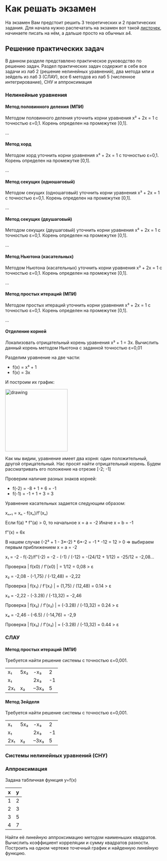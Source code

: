 # Как решать экзамен

На экзамен Вам предстоит решить 3 теоретических и 2 практических задания. Для начала нужно распечатать на экзамен вот такой [листочек](Obrazets_oformlenia_Otvetov_na_bilet_na_ekzamene.docx),
начинаете писать на нём, а дальше просто на обычных а4. 

## Решение практических задач

В данном разделе представлено практическое руководство по решению задач. Раздел практических задач содержит в себе все задачи из лаб 2 (решение нелинейных уравнений), два метода мпи и зейдель из лаб 3 (СЛАУ), все 6 методов из лаб 5 (численное интегрирование), СНУ и аппроксимация


### Нелинейные уравнения

#### Метод половинного деления (МПИ)

Методом половинного деления уточнить корни уравнения x³ + 2x = 1 с точностью ε=0,1. Корень определен на промежутке [0,1].

...

#### Метод хорд

Методом хорд уточнить корни уравнения x³ + 2x = 1 с точностью ε=0,1. Корень определен на промежутке [0,1].

...


#### Метод секущих (одношаговый)

Методом секущих (одношаговый) уточнить корни уравнения x³ + 2x = 1 с точностью ε=0,1. Корень определен на промежутке [0,1].

...


#### Метод секущих (двушаговый)

Методом секущих (двушаговый) уточнить корни уравнения x³ + 2x = 1 с точностью ε=0,1. Корень определен на промежутке [0,1].

...


#### Метод Ньютона (касательных)

Методом Ньютона (касательных) уточнить корни уравнения x³ + 2x = 1 с точностью ε=0,1. Корень определен на промежутке [0,1].

...


#### Метод простых итераций (МПИ)

Методом простых итераций уточнить корни уравнения x³ + 2x = 1 с точностью ε=0,1. Корень определен на промежутке [0,1].

...

#### Отделение корней

Локализовать отрицательный корень уравнения x³ + 1 = 3x. Вычислить данный корень методом Ньютона с заданной точностью ε=0,01

Разделим уравнение на две части:
* f(x) = x³ + 1
* f(x) = 3x

И построим их график:

<img src="https://github.com/xarll/vpr/assets/76239707/d196e840-6a06-4f8c-846c-03b8084e9f83" alt="drawing" width="200"/>

Как мы видим, уравнение имеет два корня: один положительный, другой отрицательный. Нас просят найти отрицательный корень. 
Будем рассматривать его положение на отрезке [-2; -1]

Проверим наличие разных знаков корней:
* f(-2) = -8 + 1 + 6 = -1
* f(-1) = -1 + 1 + 3 = 3

Уравнение касательных задается следующим образом:

xₙ₊₁ = xₙ - f(xₙ)/f'(xₙ)

Если f(a) * f"(a) > 0, то начальное x = a = -2
Иначе x = b = -1

f"(x) = 6x

В нашем случае (-2³ + 1 - 3*-2) * 6*-2 = -1 * -12 = 12 > 0 => выбираем первым приближением x = a = -2

x₁ = -2 - f(-2)/f"(-2) = -2 - (-1) / (-12) = -(24/12 + 1/12) = -25/12 = -2,08...

Проверка
| f(x0) / f'(x0) | = 1/12 = 0,08 > ε


x₂ = -2,08 - (-1,75) / (-12,48) = -2,22

Проверка
| f(x₁) / f'(x₁) | = (1,75) / (12,48) = 0.14 > ε


x₃ = -2,22 - (-3.28) / (-13,32) = -2,46

Проверка
| f(x₂) / f'(x₂) | = (-3.28) / (-13,32) = 0.24 > ε

x₄ = -2,46 - (-6.5) / (-14,76) = -2,9

Проверка
| f(x₃) / f'(x₃) | = (-3.28) / (-13,32) = 0.44 > ε

### СЛАУ

#### Метод простых итераций (МПИ)

Требуется найти решение системы с точностью ε=0,001.

|      |     |      |   |
|------|-----|------|---|
| x₁   | 5x₂ | -x₃  | 2 |
| x₁   |     |  2x₃ |-1 |
| 2x₁  | x₂  | –3x₃ | 5 |


#### Метод Зейделя

Требуется найти решение системы с точностью ε=0,001.

|      |     |      |   |
|------|-----|------|---|
| x₁   | 5x₂ | -x₃  | 2 |
| x₁   |     |  2x₃ |-1 |
| 2x₁  | x₂  | –3x₃ | 5 |


### Системы нелинейных уравнений (СНУ)

### Аппроксимация

Задана табличная функция y=f(x)

| x | y |
|---|---|
| 1 | 2 |
| 2 | 3 |
| 3 | 5 |
| 4 | 7 |

Найти её линейную аппроксимацию методом наименьших квадратов. Вычислить коэффициент корреляции и сумму квадратов разности. Построить на одном чертеже точечный график и найденную линейную функцию.
